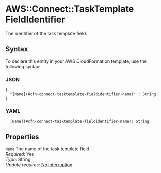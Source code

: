 # AWS::Connect::TaskTemplate FieldIdentifier<a name="aws-properties-connect-tasktemplate-fieldidentifier"></a>

The identifier of the task template field\.

## Syntax<a name="aws-properties-connect-tasktemplate-fieldidentifier-syntax"></a>

To declare this entity in your AWS CloudFormation template, use the following syntax:

### JSON<a name="aws-properties-connect-tasktemplate-fieldidentifier-syntax.json"></a>

```
{
  "[Name](#cfn-connect-tasktemplate-fieldidentifier-name)" : String
}
```

### YAML<a name="aws-properties-connect-tasktemplate-fieldidentifier-syntax.yaml"></a>

```
  [Name](#cfn-connect-tasktemplate-fieldidentifier-name): String
```

## Properties<a name="aws-properties-connect-tasktemplate-fieldidentifier-properties"></a>

`Name` <a name="cfn-connect-tasktemplate-fieldidentifier-name"></a>
The name of the task template field\.  
_Required_: Yes  
_Type_: String  
_Update requires_: [No interruption](https://docs.aws.amazon.com/AWSCloudFormation/latest/UserGuide/using-cfn-updating-stacks-update-behaviors.html#update-no-interrupt)

